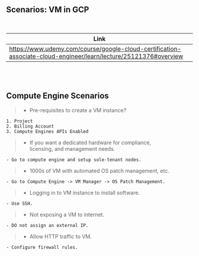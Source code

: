 ## Scenarios: VM in GCP

<br />

| Link |
| ---- |
| https://www.udemy.com/course/google-cloud-certification-associate-cloud-engineer/learn/lecture/25121376#overview |

<br />
<br />



## Compute Engine Scenarios

> - Pre-requisites to create a VM instance?

```plaintext
1. Project
2. Billing Account
3. Compute Engines APIs Enabled
```

> - If you want a dedicated hardware for compliance, <br />
    licensing, and management needs.

```plaintext
- Go to compute engine and setup sole-tenant nodes.
```

> - 1000s of VM with automated OS patch management, etc.

```plaintext
- Go to Compute Engine -> VM Manager -> OS Patch Management.
```

> - Logging in to VM instance to install software.

```plaintext
- Use SSH.
```

> - Not exposing a VM to internet.

```plaintext
- DO not assign an external IP.
```

> - Allow HTTP traffic to VM.

```plaintext
- Configure firewall rules.
```
